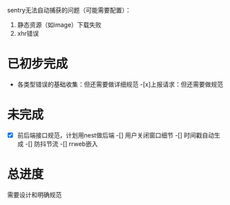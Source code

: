 sentry无法自动捕获的问题（可能需要配置）：
1. 静态资源（如image）下载失败
2. xhr错误 


# 已初步完成
* 各类型错误的基础收集：但还需要做详细规范
-[x]上报请求：但还需要做规范

# 未完成
-[x] 前后端接口规范，计划用nest做后端
-[] 用户关闭窗口细节
-[] 时间戳自动生成
-[] 防抖节流
-[] rrweb嵌入

# 总进度
需要设计和明确规范